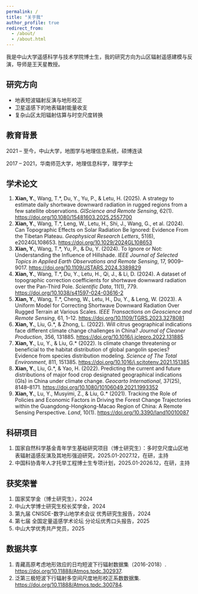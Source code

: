 ```yaml
---
permalink: /
title: "关于我"
author_profile: true
redirect_from: 
  - /about/
  - /about.html
---
```


我是中山大学遥感科学与技术学院博士生，我的研究方向为山区辐射遥感建模与反演，导师是王天星教授。

## 研究方向
- 地表短波辐射反演与地形校正  
- 卫星遥感下的地表辐射能量收支  
- 复杂山区太阳辐射估算与时空尺度转换 

## 教育背景
2021 – 至今，中山大学，地图学与地理信息系统，硕博连读 

2017 – 2021，华南师范大学，地理信息科学，理学学士

## 学术论文
<ol>
<li>
<b>Xian, Y.</b>, Wang, T.*, Du, Y., Yu, P., & Letu, H. (2025).  
A strategy to estimate daily shortwave downward radiation in rugged regions from a few satellite observations.
<em>GIScience and Remote Sensing</em>, 62(1). 
<a href="https://doi.org/10.1080/15481603.2025.2557700">https://doi.org/10.1080/15481603.2025.2557700</a>
</li>

<li>
<b>Xian, Y.</b>, Wang, T.*, Leng, W., Letu, H., Shi, J., Wang, G., et al. (2024).  
Can Topographic Effects on Solar Radiation Be Ignored: Evidence From the Tibetan Plateau. 
<em>Geophysical Research Letters</em>, 51(6), e2024GL108653. 
<a href="https://doi.org/10.1029/2024GL108653">https://doi.org/10.1029/2024GL108653</a>
</li>

<li>
<b>Xian, Y.</b>, Wang, T.*, Yu, P., & Du, Y. (2024).  
To Ignore or Not: Understanding the Influence of Hillshade. 
<em>IEEE Journal of Selected Topics in Applied Earth Observations and Remote Sensing</em>, 17, 9009–9017. 
<a href="https://doi.org/10.1109/JSTARS.2024.3389829">https://doi.org/10.1109/JSTARS.2024.3389829</a>
</li>

<li>
<b>Xian, Y.</b>, Wang, T.*, Du, Y., Letu, H., Qi, J., & Li, D. (2024).  
A dataset of topographic correction coefficients for shortwave downward radiation over the Pan-Third Pole.  
<em>Scientific Data</em>, 11(1), 779. 
<a href="https://doi.org/10.1038/s41597-024-03616-2">https://doi.org/10.1038/s41597-024-03616-2</a>
</li>

<li>
<b>Xian, Y.</b>, Wang, T.*, Cheng, W., Letu, H., Du, Y., & Leng, W. (2023).  
A Uniform Model for Correcting Shortwave Downward Radiation Over Rugged Terrain at Various Scales. 
<em>IEEE Transactions on Geoscience and Remote Sensing</em>, 61, 1–12. 
<a href="https://doi.org/10.1109/TGRS.2023.3278081">https://doi.org/10.1109/TGRS.2023.3278081</a>
</li>

<li>
<b>Xian, Y.</b>, Liu, G.*, & Zhong, L. (2022).  
Will citrus geographical indications face different climate change challenges in China? 
<em>Journal of Cleaner Production</em>, 356, 131885. 
<a href="https://doi.org/10.1016/j.jclepro.2022.131885">https://doi.org/10.1016/j.jclepro.2022.131885</a>
</li>

<li>
<b>Xian, Y.</b>, Lu, Y., & Liu, G.* (2022).  
Is climate change threatening or beneficial to the habitat distribution of global pangolin species? Evidence from species distribution modeling.
<em>Science of The Total Environment</em>, 811, 151385. 
<a href="https://doi.org/10.1016/j.scitotenv.2021.151385">https://doi.org/10.1016/j.scitotenv.2021.151385</a>
</li>

<li>
<b>Xian, Y.</b>, Liu, G.*, & Yao, H. (2022).  
Predicting the current and future distributions of major food crop designated geographical indications (GIs) in China under climate change.  
<em>Geocarto International</em>, 37(25), 8148–8171. 
<a href="https://doi.org/10.1080/10106049.2021.1993352">https://doi.org/10.1080/10106049.2021.1993352</a>
</li>

<li>
<b>Xian, Y.</b>, Lu, Y., Musyimi, Z., & Liu, G.* (2021).  
Tracking the Role of Policies and Economic Factors in Driving the Forest Change Trajectories within the Guangdong-Hongkong-Macao Region of China: A Remote Sensing Perspective. 
<em>Land</em>, 10(1). 
<a href="https://doi.org/10.3390/land10010087">https://doi.org/10.3390/land10010087</a>
</li>
</ol>

## 科研项目
1. 国家自然科学基金青年学生基础研究项目（博士研究生）：多时空尺度山区地表辐射遥感反演及其地形强迫研究，2025.01-2027.12，在研，主持
2. 中国科协青年人才托举工程博士生专项计划，2025.01-2026.12，在研，主持

## 获奖荣誉
1. 国家奖学金（博士研究生），2024
2. 中山大学博士研究生校长奖学金，2024
3. 第九届 CNISDE-数字山地学术会议 优秀研究生报告，2024
4. 第七届 全国定量遥感学术论坛 分论坛优秀口头报告，2025
5. 中山大学优秀共产党员，2025

## 数据共享
<ol>
<li>
青藏高原考虑地形效应的日均短波下行辐射数据集（2016-2018）.
<a href="https://doi.org/10.11888/Atmos.tpdc.302937">https://doi.org/10.11888/Atmos.tpdc.302937</a>.
</li>

<li>
泛第三极短波下行辐射多空间尺度地形校正系数数据集.
<a href="https://doi.org/10.11888/Atmos.tpdc.300784">https://doi.org/10.11888/Atmos.tpdc.300784</a>.
</li>
</ol>
